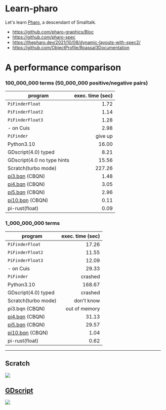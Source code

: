# Learn-pharo
Let's learn [Pharo](https://github.com/pharo-project/pharo), a descendant of Smalltalk.

- https://github.com/pharo-graphics/Bloc
- https://github.com/pharo-spec
- https://thepharo.dev/2021/10/08/dynamic-layouts-with-spec2/
- https://github.com/ObjectProfile/Roassal3Documentation

# A performance comparison

### 100_000_000 terms (50_000_000 positive/negative pairs)

| program         |exec. time (sec)|
|-----------------|---------------:|
| `PiFinderFloat` |           1.72 |
| `PiFinderFloat2`|           1.14 |
| `PiFinderFloat3`|           1.28 |
|  - on Cuis      |           2.98 |
| `PiFinder`      |        give up |
| Python3.10      |          16.00 |
| GDscript(4.0) typed |       8.21 |
| GDscript(4.0 no type hints | 15.56 |
| Scratch(turbo mode) |     227.26 |
| [pi3.bqn](https://github.com/shnarazk/learn-bqn/blob/main/pi-benchmark/pi3.bqn) (CBQN) |   1.48 |
| [pi4.bqn](https://github.com/shnarazk/learn-bqn/blob/main/pi-benchmark/pi4.bqn) (CBQN) |   3.05 |
| [pi5.bqn](https://github.com/shnarazk/learn-bqn/blob/main/pi-benchmark/pi5.bqn) (CBQN) |   2.96 |
| [pi10.bqn](https://github.com/shnarazk/learn-bqn/blob/main/pi-benchmark/pi10.bqn) (CBQN)|  0.11 |
|  pi-rust(float) |           0.09 |

### 1_000_000_000 terms

| program         |exec. time (sec)|
|-----------------|---------------:|
| `PiFinderFloat` |          17.26 |
| `PiFinderFloat2`|          11.55 |
| `PiFinderFloat3`|          12.09 |
| - on Cuis       |          29.33 |
| `PiFinder`      |      crashed   |
| Python3.10      |         168.67 |
| GDscript(4.0) typed |    crashed |
| Scratch(turbo mode) | don't know |
| pi3.bqn (CBQN)  |  out of memory |
| [pi4.bqn](https://github.com/shnarazk/learn-bqn/blob/main/pi-benchmark/pi4.bqn) (CBQN) |  31.13  |
| [pi5.bqn](https://github.com/shnarazk/learn-bqn/blob/main/pi-benchmark/pi5.bqn) (CBQN) |  29.57  |
| [pi10.bqn](https://github.com/shnarazk/learn-bqn/blob/main/pi-benchmark/pi10.bqn) (CBQN)|  1.04  |
|  pi-rust(float) |           0.62 |


------
## Scratch

![](https://user-images.githubusercontent.com/997855/227437677-6d08cb28-ac92-49fd-8347-900d551b84cb.png)

## [GDscript](https://godotengine.org)

![](https://user-images.githubusercontent.com/997855/233822033-291e8ae7-2be0-442b-b7ff-7150911284a3.png)

